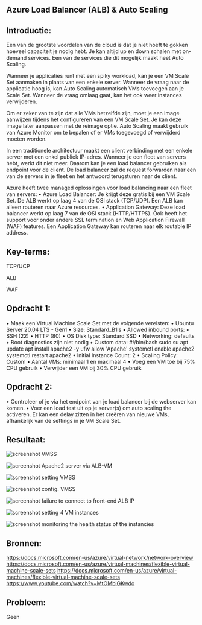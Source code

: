 
## Azure Load Balancer (ALB) & Auto Scaling
## Introductie:
Een van de grootste voordelen van de cloud is dat je niet hoeft te gokken hoeveel capaciteit je nodig hebt. Je kan altijd up en down schalen met on-demand services. Een van de services die dit mogelijk maakt heet Auto Scaling.

Wanneer je applicaties runt met een spiky workload, kan je een VM Scale Set aanmaken in plaats van een enkele server. Wanneer de vraag naar de applicatie hoog is, kan Auto Scaling automatisch VMs toevoegen aan je Scale Set. Wanneer de vraag omlaag gaat, kan het ook weer instances verwijderen.

Om er zeker van te zijn dat alle VMs hetzelfde zijn, moet je een image aanwijzen tijdens het configureren van een VM Scale Set. Je kan deze image later aanpassen met de reimage optie. Auto Scaling maakt gebruik van Azure Monitor om te bepalen of er VMs toegevoegd of verwijderd moeten worden.

In een traditionele architectuur maakt een client verbinding met een enkele server met een enkel publiek IP-adres. Wanneer je een fleet van servers hebt, werkt dit niet meer. Daarom kan je een load balancer gebruiken als endpoint voor de client. De load balancer zal de request forwarden naar een van de servers in je fleet en het antwoord terugsturen naar de client.

Azure heeft twee managed oplossingen voor load balancing naar een fleet van servers:
•	Azure Load Balancer: Je krijgt deze gratis bij een VM Scale Set. De ALB werkt op laag 4 van de OSI stack (TCP/UDP). Een ALB kan alleen routeren naar Azure resources.
•	Application Gateway: Deze load balancer werkt op laag 7 van de OSI stack (HTTP/HTTPS). Ook heeft het support voor onder andere SSL termination en Web Application Firewall (WAF) features. Een Application Gateway kan routeren naar elk routable IP address.

## Key-terms:
TCP/UCP

ALB

WAF
## Opdracht 1:
•	Maak een Virtual Machine Scale Set met de volgende vereisten:
•	Ubuntu Server 20.04 LTS - Gen1
•	Size: Standard_B1ls
•	Allowed inbound ports:
•	SSH (22)
•	HTTP (80)
•	OS Disk type: Standard SSD
•	Networking: defaults
•	Boot diagnostics zijn niet nodig
•	Custom data: 
	#!/bin/bash
sudo su
apt update
apt install apache2 -y
ufw allow 'Apache'
systemctl enable apache2
systemctl restart apache2
•	Initial Instance Count: 2
•	Scaling Policy: Custom
•	Aantal VMs: minimaal 1 en maximaal 4
•	Voeg een VM toe bij 75% CPU gebruik
•	Verwijder een VM bij 30% CPU gebruik


## Opdracht 2:
•	Controleer of je via het endpoint van je load balancer bij de webserver kan komen.
•	Voer een load test uit op je server(s) om auto scaling the activeren. Er kan een delay zitten in het creëren van nieuwe VMs, afhankelijk van de settings in je VM Scale Set.

## Resultaat:


![screenshot VMSS]( https://github.com/techgrounds/cloud-6-repo-AzizaAdam/blob/main/00_includes/AZ16/ALB-VM.jpg)

![screenshot Apache2 server via ALB-VM]( https://github.com/techgrounds/cloud-6-repo-AzizaAdam/blob/main/00_includes/AZ16/Apache2%20server%20via%20ALB-VM.jpg)

![screenshot setting VMSS]( https://github.com/techgrounds/cloud-6-repo-AzizaAdam/blob/main/00_includes/AZ16/VM%20scaling-set.jpg)

![screenshot config. VMSS]( https://github.com/techgrounds/cloud-6-repo-AzizaAdam/blob/main/00_includes/AZ16/VMSS%20config.jpg)

![screenshot failure to connect to front-end ALB IP]( https://github.com/techgrounds/cloud-6-repo-AzizaAdam/blob/main/00_includes/AZ16/failure%20to%20connect%20to%20front-end%20LB%20IP.jpg)

![screenshot setting 4 VM instances]( https://github.com/techgrounds/cloud-6-repo-AzizaAdam/blob/main/00_includes/AZ16/Setting%204%20VMs.jpg)

![screenshot monitoring the health status of the instancies]( https://github.com/techgrounds/cloud-6-repo-AzizaAdam/blob/main/00_includes/AZ16/Monitoring%20the%20health%20status%20of%20the%20VMs.jpg)




## Bronnen:
https://docs.microsoft.com/en-us/azure/virtual-network/network-overview
https://docs.microsoft.com/en-us/azure/virtual-machines/flexible-virtual-machine-scale-sets
https://docs.microsoft.com/en-us/azure/virtual-machines/flexible-virtual-machine-scale-sets
https://www.youtube.com/watch?v=MtOMblGKwdo




## Probleem:
Geen



